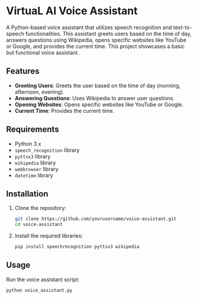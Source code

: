 # VirtuaL AI Voice Assistant

A Python-based voice assistant that utilizes speech recognition and text-to-speech functionalities. This assistant greets users based on the time of day, answers questions using Wikipedia, opens specific websites like YouTube or Google, and provides the current time. This project showcases a basic but functional voice assistant.

## Features

- **Greeting Users**: Greets the user based on the time of day (morning, afternoon, evening).
- **Answering Questions**: Uses Wikipedia to answer user questions.
- **Opening Websites**: Opens specific websites like YouTube or Google.
- **Current Time**: Provides the current time.
                           
## Requirements

- Python 3.x
- `speech_recognition` library
- `pyttsx3` library
- `wikipedia` library
- `webbrowser` library
- `datetime` library

## Installation

1. Clone the repository:
    ```sh
    git clone https://github.com/yourusername/voice-assistant.git
    cd voice-assistant
    ```

2. Install the required libraries:
    ```sh
    pip install speechrecognition pyttsx3 wikipedia
    ```

## Usage

Run the voice assistant script:
```sh
python voice_assistant.py

